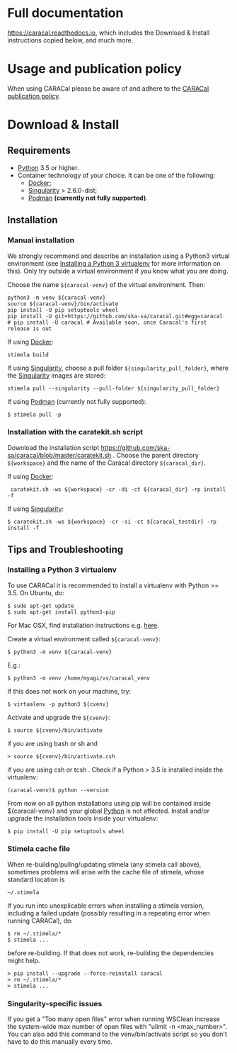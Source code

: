 # Full documentation
https://caracal.readthedocs.io, which includes the Download & Install instructions copied below, and much more.

# Usage and publication policy

When using CARACal please be aware of and adhere to the [CARACal publication policy](https://docs.google.com/document/d/12LjHM_e1G4kWRfCLcz0GgM8rlXOny23vVdcriiA8ayU).

# Download & Install

## Requirements
- [Python](https://www.python.org) 3.5 or higher.
- Container technology of your choice. It can be one of the following:
  - [Docker](https://www.docker.com);
  - [Singularity](https://github.com/sylabs/singularity) > 2.6.0-dist;
  - [Podman](https://podman.io) **(currently not fully supported)**.

## Installation

### Manual installation

We strongly recommend and describe an installation using a Python3 virtual environment (see [Installing a Python 3 virtualenv](#Installing-a-Python-3-virtualenv) for more information on this). Only try outside a virtual environment if you know what you are doing.

Choose the name `${caracal-venv}` of the virtual environment. Then:

```
python3 -m venv ${caracal-venv} 
source ${caracal-venv}/bin/activate
pip install -U pip setuptools wheel
pip install -U git+https://github.com/ska-sa/caracal.git#egg=caracal
# pip install -U caracal # Available soon, once Caracal's first release is out
```

If using [Docker](https://www.docker.com):
```
stimela build
```

If using [Singularity](https://github.com/sylabs/singularity), choose a pull folder `${singularity_pull_folder}`, where the [Singularity](https://github.com/sylabs/singularity) images are stored:

```  
stimela pull --singularity --pull-folder ${singularity_pull_folder}
```

If using [Podman](https://podman.io) (currently not fully supported):
```
$ stimela pull -p
``` 

### Installation with the caratekit.sh script

Download the installation script https://github.com/ska-sa/caracal/blob/master/caratekit.sh . Choose the parent directory `${workspace}` and the name of the Caracal directory `${caracal_dir}`.

If using [Docker](https://www.docker.com):

```
 caratekit.sh -ws ${workspace} -cr -di -ct ${caracal_dir} -rp install -f
```

If using [Singularity](https://github.com/sylabs/singularity):

```
$ caratekit.sh -ws ${workspace} -cr -si -ct ${caracal_testdir} -rp install -f
```

## Tips and Troubleshooting

### Installing a Python 3 virtualenv
To use CARACal it is recommended to install a virtualenv with Python >= 3.5.
On Ubuntu, do:
```
$ sudo apt-get update
$ sudo apt-get install python3-pip
```
For Mac OSX, find installation instructions e.g. [here](https://vgkits.org/blog/pip3-macos-howto/).

Create a virtual environment called ``${caracal-venv}``:
```  
$ python3 -m venv ${caracal-venv}  
```
E.g.:
```  
$ python3 -m venv /home/myagi/vs/caracal_venv  
```
If this does not work on your machine, try:
```
$ virtualenv -p python3 ${cvenv}
```
Activate and upgrade the ``${cvenv}``:
```
$ source ${cvenv}/bin/activate
```
if you are using bash or sh and
```
> source ${cvenv}/bin/activate.csh
```
if you are using csh or tcsh . 
Check if a Python > 3.5 is installed inside the virtualenv:
```
(caracal-venv)$ python --version
```
From now on all python installations using pip will be contained inside ${caracal-venv} and your global [Python](https://www.python.org/) is not affected. Install and/or upgrade the installation tools inside your virtualenv:
```
$ pip install -U pip setuptools wheel
```

### Stimela cache file
When re-building/pullng/updating stimela (any stimela call above), sometimes problems will arise with the cache file of stimela, whose standard location is
```
~/.stimela
```
If you run into unexplicable errors when installing a stimela version, including a failed update (possibly resulting in a repeating error when running CARACal), do:
```
$ rm ~/.stimela/*
$ stimela ...
```

before re-building. If that does not work, re-building the dependencies might help.
```
> pip install --upgrade --force-reinstall caracal
> rm ~/.stimela/*
> stimela ...
```
### Singularity-specific issues
If you get a "Too many open files" error when running WSClean increase the system-wide max number of open files with "ulimit -n <max_number>". You can also add this command to the venv/bin/activate script so you don't have to do    this manually every time.

